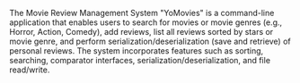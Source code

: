 The Movie Review Management System "YoMovies" is a command-line application that enables users to search for movies or movie genres (e.g., Horror, Action, Comedy), add reviews, list all reviews sorted by stars or movie genre, and perform serialization/deserialization (save and retrieve) of personal reviews. The system incorporates features such as sorting, searching, comparator interfaces, serialization/deserialization, and file read/write.
